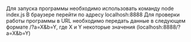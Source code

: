 Для запуска программы необходимо использовать команду node index.js
В браузере перейти по адресу localhosh:8888
Для проверки работы программы в URL необходимо передать данные в следующем формате /?a=X&b=Y, 
где X и Y некоторые значения (localhosh:8888/?a=X&b=Y)
